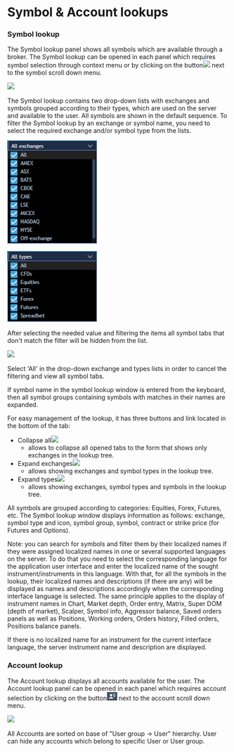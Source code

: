 # Symbol & Account lookups

### **Symbol lookup** 

The Symbol lookup panel shows all symbols which are available through a broker. The Symbol lookup can be opened in each panel which requires symbol selection through context menu or by clicking on the button![](../../.gitbook/assets/new1.png)
next to the symbol scroll down menu.

![](../../.gitbook/assets/1.png)


The Symbol lookup contains two drop-down lists with exchanges and symbols grouped according to their types, which are used on the server and available to the user. All symbols are shown in the default sequence. To filter the Symbol lookup by an exchange or symbol name, you need to select the required exchange and/or symbol type from the lists.

![](../../.gitbook/assets/2%20%282%29.png)

![](../../.gitbook/assets/3%20%2838%29.png)


After selecting the needed value and filtering the items all symbol tabs that don't match the filter will be hidden from the list.

![](../../.gitbook/assets/4.2.png)


Select 'All' in the drop-down exchange and types lists in order to cancel the filtering and view all symbol tabs.

If symbol name in the symbol lookup window is entered from the keyboard, then all symbol groups containing symbols with matches in their names are expanded.

For easy management of the lookup, it has three buttons and link located in the bottom of the tab: 

* Collapse all![](../../.gitbook/assets/4.2-copy-copy.png)
  - allows to collapse all opened tabs to the form that shows only exchanges in the lookup tree.
* Expand exchanges![](../../.gitbook/assets/4.2-copy-copy-2.png)
  - allows showing exchanges and symbol types in the lookup tree.
* Expand types![](../../.gitbook/assets/4.2-copy-copy-3.png)
  - allows showing exchanges, symbol types and symbols in the lookup tree.

All symbols are grouped according to categories: Equities, Forex, Futures, etc. The Symbol lookup window displays information as follows: exchange, symbol type and icon, symbol group, symbol, contract or strike price \(for Futures and Options\).

Note: you can search for symbols and filter them by their localized names if they were assigned localized names in one or several supported languages on the server. To do that you need to select the corresponding language for the application user interface and enter the localized name of the sought instrument/instruments in this language. With that, for all the symbols in the lookup, their localized names and descriptions \(if there are any\) will be displayed as names and descriptions accordingly when the corresponding interface language is selected. The same principle applies to the display of instrument names in Chart, Market depth, Order entry, Matrix, Super DOM \(depth of market\), Scalper, Symbol info, Aggressor balance, Saved orders panels as well as Positions, Working orders, Orders history, Filled orders, Positions balance panels.

If there is no localized name for an instrument for the current interface language, the server instrument name and description are displayed.

### **Account lookup** 

The Account lookup displays all accounts available for the user. The Account lookup panel can be opened in each panel which requires account selection by clicking on the button![](../../.gitbook/assets/5%20%287%29.png)
next to the account scroll down menu.

![](../../.gitbook/assets/6-copy%20%281%29.png)


All Accounts are sorted on base of "User group -&gt; User" hierarchy. User can hide any accounts which belong to specific User or User group.

